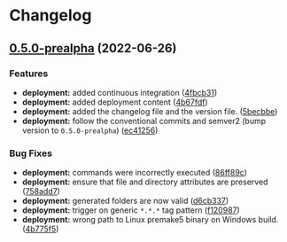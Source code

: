 # Changelog

## [0.5.0-prealpha](https://github.com/PoetaKodu/pacc/compare/0.4.1-prealpha...v0.5.0-prealpha) (2022-06-26)


### Features

* **deployment:** added continuous integration ([4fbcb31](https://github.com/PoetaKodu/pacc/commit/4fbcb313c2532f4dcae65a30fa4f14ed9fdc307f))
* **deployment:** added deployment content ([4b67fdf](https://github.com/PoetaKodu/pacc/commit/4b67fdfd638764f1e46f029fe7a30debe229f53b))
* **deployment:** added the changelog file and the version file. ([5becbbe](https://github.com/PoetaKodu/pacc/commit/5becbbe17654cfc8e6f26a2491dcf5c366dbef87))
* **deployment:** follow the conventional commits and semver2 (bump version to `0.5.0-prealpha`) ([ec41256](https://github.com/PoetaKodu/pacc/commit/ec412569f53c2eb3e3db76252fde1f5a5ddb0a1b))


### Bug Fixes

* **deployment:** commands were incorrectly executed ([86ff89c](https://github.com/PoetaKodu/pacc/commit/86ff89c6b5bbc677f484cae0fbb7c93d40b7e0c5))
* **deployment:** ensure that file and directory attributes are preserved ([758add7](https://github.com/PoetaKodu/pacc/commit/758add73ce83d46d3bc715750d24b09c002567d9))
* **deployment:** generated folders are now valid ([d6cb337](https://github.com/PoetaKodu/pacc/commit/d6cb337eafaae11a526a170d2eb30ac76ada27e5))
* **deployment:** trigger on generic `*.*.*` tag pattern ([f120987](https://github.com/PoetaKodu/pacc/commit/f120987dde5e1f9e1b01dc848f8801eecbf64e04))
* **deployment:** wrong path to Linux premake5 binary on Windows build. ([4b775f5](https://github.com/PoetaKodu/pacc/commit/4b775f5a39cfcd257b539a7b61a315a1ca57bfcf))
